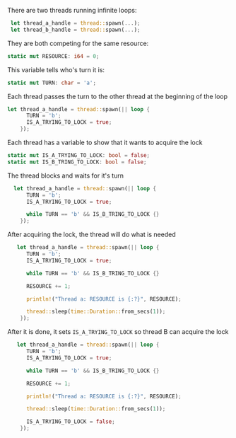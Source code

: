 There are two threads running infinite loops:

```rust
 let thread_a_handle = thread::spawn(...);
 let thread_b_handle = thread::spawn(...);
```

They are both competing for the same resource:

```rust
static mut RESOURCE: i64 = 0;
```

This variable tells who's turn it is:

```rust
static mut TURN: char = 'a';
```

Each thread passes the turn to the other thread at the beginning of the loop

```rust
let thread_a_handle = thread::spawn(|| loop {
      TURN = 'b';
      IS_A_TRYING_TO_LOCK = true;
    });
```

Each thread has a variable to show that it wants to acquire the lock

```rust
static mut IS_A_TRYING_TO_LOCK: bool = false;
static mut IS_B_TRING_TO_LOCK: bool = false;
```

The thread blocks and waits for it's turn

```rust
  let thread_a_handle = thread::spawn(|| loop {
      TURN = 'b';
      IS_A_TRYING_TO_LOCK = true;

      while TURN == 'b' && IS_B_TRING_TO_LOCK {}
    });
```

After acquiring the lock, the thread will do what is needed

```rust
   let thread_a_handle = thread::spawn(|| loop {
      TURN = 'b';
      IS_A_TRYING_TO_LOCK = true;

      while TURN == 'b' && IS_B_TRING_TO_LOCK {}

      RESOURCE += 1;

      println!("Thread a: RESOURCE is {:?}", RESOURCE);

      thread::sleep(time::Duration::from_secs(1));
    });
```

After it is done, it sets `IS_A_TRYING_TO_LOCK` so thread B can acquire the lock

```rust
   let thread_a_handle = thread::spawn(|| loop {
      TURN = 'b';
      IS_A_TRYING_TO_LOCK = true;

      while TURN == 'b' && IS_B_TRING_TO_LOCK {}

      RESOURCE += 1;

      println!("Thread a: RESOURCE is {:?}", RESOURCE);

      thread::sleep(time::Duration::from_secs(1));

      IS_A_TRYING_TO_LOCK = false;
    });
```
